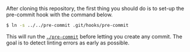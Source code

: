 After cloning this repository, the first thing you should do is to set-up the
pre-commit hook with the command below.

```bash
$ ln -s ../../pre-commit .git/hooks/pre-commit
```

This will run the [`./pre-commit`](./pre-commit) before letting you create any
commit. The goal is to detect linting errors as early as possible.